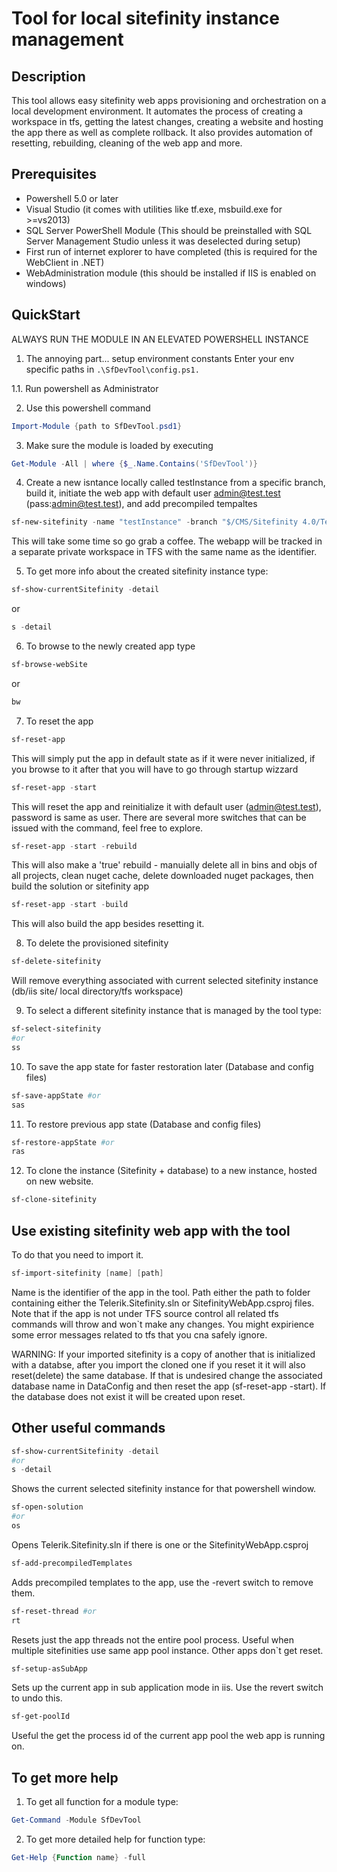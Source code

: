 # Tool for local sitefinity instance management

## Description

This tool allows easy sitefinity web apps provisioning and orchestration on a local development environment. It automates the process of creating a workspace in tfs, getting the latest changes, creating a website and hosting the app there as well as complete rollback. It also provides automation of resetting, rebuilding, cleaning of the web app and more.

## Prerequisites

- Powershell 5.0 or later
- Visual Studio (it comes with utilities like tf.exe, msbuild.exe for >=vs2013)
- SQL Server PowerShell Module (This should be preinstalled with SQL Server Management Studio unless it was deselected during setup)
- First run of internet explorer to have completed (this is required for the WebClient in .NET)
- WebAdministration module (this should be installed if IIS is enabled on windows)

## QuickStart

ALWAYS RUN THE MODULE IN AN ELEVATED POWERSHELL INSTANCE

1. The annoying part... setup environment constants 
Enter your env specific paths in `.\SfDevTool\config.ps1.`

1.1. Run powershell as Administrator

2. Use this powershell command
```powershell
Import-Module {path to SfDevTool.psd1}
```

3. Make sure the module is loaded by executing 
```powershell
Get-Module -All | where {$_.Name.Contains('SfDevTool')}
```

4. Create a new isntance locally called testInstance from a specific branch, build it, initiate the web app with default user admin@test.test (pass:admin@test.test), and add precompiled tempaltes
```powershell
sf-new-sitefinity -name "testInstance" -branch "$/CMS/Sitefinity 4.0/TeamBranches/U3/Code Base" -buildSolution -startWebApp -precompile
```
This will take some time so go grab a coffee. The webapp will be tracked in a separate private workspace in TFS with the same name as the identifier.

5. To get more info about the created sitefinity instance type:
```powershell
sf-show-currentSitefinity -detail
```
or
```powershell
s -detail
```

6. To browse to the newly created app type
```powershell
sf-browse-webSite
```
or
```powershell
bw
```

7. To reset the app

```powershell
sf-reset-app
```
This will simply put the app in default state as if it were never initialized, if you browse to it after that you will have to go through startup wizzard

```powershell
sf-reset-app -start
```
This will reset the app and reinitialize it with default user (admin@test.test), password is same as user.
There are several more switches that can be issued with the command, feel free to explore.

```powershell
sf-reset-app -start -rebuild
```
This will also make a 'true' rebuild - manuially delete all in bins and objs of all projects, clean nuget cache, delete downloaded nuget packages, then build the solution or sitefinity app

```powershell
sf-reset-app -start -build
```
This will also build the app besides resetting it.

8. To delete the provisioned sitefinity
```powershell
sf-delete-sitefinity
```
Will remove everything associated with current selected sitefinity instance (db/iis site/ local directory/tfs workspace)

9. To select a different sitefinity instance that is managed by the tool type:
```powershell
sf-select-sitefinity
#or
ss
```
10. To save the app state for faster restoration later (Database and config files)
```powershell
sf-save-appState #or
sas
```
11. To restore previous app state (Database and config files)
```powershell
sf-restore-appState #or
ras
```
12. To clone the instance (Sitefinity + database) to a new instance, hosted on new website.
```powershell
sf-clone-sitefinity
```

## Use existing sitefinity web app with the tool

To do that you need to import it.
```powershell
sf-import-sitefinity [name] [path]
```
Name is the identifier of the app in the tool.
Path either the path to folder containing either the Telerik.Sitefinity.sln or SitefinityWebApp.csproj files.
Note that if the app is not under TFS source control all related tfs commands will throw and won`t make any changes. You might expirience some error messages related to tfs that you cna safely ignore.

WARNING: If your imported sitefinity is a copy of another that is initialized with a databse, after you import the cloned one if you reset it it will also reset(delete) the same database. If that is undesired change the associated database name in DataConfig and then reset the app (sf-reset-app -start). If the database does not exist it will be created upon reset.

## Other useful commands

```powershell
sf-show-currentSitefinity -detail
#or
s -detail
```
Shows the current selected sitefinity instance for that powershell window.

```powershell
sf-open-solution
#or
os
```
Opens Telerik.Sitefinity.sln if there is one or the SitefinityWebApp.csproj

```powershell
sf-add-precompiledTemplates
```
Adds precompiled templates to the app, use the -revert switch to remove them.

```powershell
sf-reset-thread #or
rt
```
Resets just the app threads not the entire pool process. Useful when multiple sitefinities use same app pool instance. Other apps don`t get reset.

```powershell
sf-setup-asSubApp
```
Sets up the current app in sub application mode in iis. Use the revert switch to undo this.

```powershell
sf-get-poolId
```
Useful the get the process id of the current app pool the web app is running on.

## To get more help
1. To get all function for a module type:
```powershell
Get-Command -Module SfDevTool
```
2. To get more detailed help for function type:
```powershell
Get-Help {Function name} -full
```
